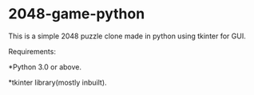 # 2048-game-python

This is a simple 2048 puzzle clone made in python using tkinter for GUI.

Requirements:

*Python 3.0 or above.

*tkinter library(mostly inbuilt).
